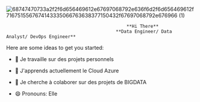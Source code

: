 


![68747470733a2f2f6d656469612e67697068792e636f6d2f6d656469612f7167515567674143335066763638377150432f67697068792e676966 (1)](https://github.com/Dorisbrind/Dorisbrind/assets/102535205/d73f76a0-1203-422b-bfca-9b898fd2170a)


                                                 **Hi There** 
                                             **Data Engineer/ Data Analyst/ DevOps Engineer**

Here are some ideas to get you started:

- 🔭 Je travaille sur des projets personnels

- 🌱 J'apprends actuellement le Cloud Azure

- 👯 Je cherche à colaborer sur des projets de BIGDATA

- 😄 Pronouns:  Elle





